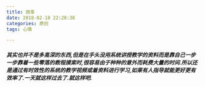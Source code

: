 ```yaml
---
title: 效率
date: 2018-02-18 22:28:38
categories: 原创
tags: 心情

---
```

##### 其实也并不是多高深的东西,但是在手头没用系统讲授教学的资料而是靠自己一步一步靠着一些零落的教程摸索时,很容易由于种种的意外而耗费大量的时间.所以还是通过有时效性的系统的教学视频或着资料进行学习,如果有人指导就能更好更有效率了.一天就这样过去了.就这样吧. #####
